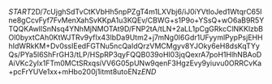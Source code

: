 $START$2D/7cUjghSdTvCtKVbHh5npPZgT4m1LXVbj6/iJ0iYVtIoJed1WtqrC65Ine8gCcvFyf7FvMenXahSvKKpA1u3KQEv/CBWG+s1P9o+YSsQ+wO6aB9R5YTQQKAwIlSnNsq4YNhMjNMOTAt9D/FNP2tA/tLN+2aLL1pCgGRkcClNKKlzbBOl0byxtCAh0KtWJTRv9yfIx43lbDa9Utm2+j7mNg0I6Gdr1UFyymlPypPsjEHHhIdWRkKM+Dv0ssIEedFGTNu5ncQaIdQrzVMCMgyv8YJOky6eH8dsKqTYyQs/PYa5l6ShFrGH3/tLP/HSpRP3qyFQQB039oHl03jqQexrA7poH1HlhNBAoDAiVKc2yIx1FTm0MCtSRxqsiVV6G05pUNw9qenF3HgzEvy9yiuvu0ORRCvKa+pcFrYUVe1xx+mHbo200j1itmt8utoENz$END$